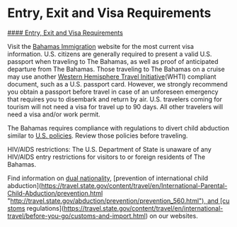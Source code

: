 # Entry, Exit and Visa Requirements

[#### Entry, Exit and Visa Requirements](javascript:void(0); "Entry, Exit and Visa Requirements")

Visit the [Bahamas Immigration](https://www.bahamas.gov.bs/immigration) website for the most current visa information. U.S. citizens are generally required to present a valid U.S. passport when traveling to The Bahamas, as well as proof of anticipated departure from The Bahamas. Those traveling to The Bahamas on a cruise may use another [Western Hemisphere Travel Initiative](https://www.cbp.gov/travel/us-citizens/western-hemisphere-travel-initiative)(WHTI) compliant document, such as a U.S. passport card. However, we strongly recommend you obtain a passport before travel in case of an unforeseen emergency that requires you to disembark and return by air. U.S. travelers coming for tourism will not need a visa for travel up to 90 days. All other travelers will need a visa and/or work permit.

The Bahamas requires compliance with regulations to divert child abduction similar to [U.S. policies](https://help.cbp.gov/s/login/?language=en_US&startURL=https%3A%2F%2Fhelp.cbp.gov%2Fapp%2Fanswers%2Fdetail%2Fa_id%2F827%2Fkw%2Fdivert%2520child%2520abduction&ec=302&inst=t). Review those policies before traveling.

HIV/AIDS restrictions: The U.S. Department of State is unaware of any HIV/AIDS entry restrictions for visitors to or foreign residents of The Bahamas.  
  
Find information on [dual nationality](https://travel.state.gov/content/travel/en/international-travel/before-you-go/travelers-with-special-considerations/Dual-Nationality-Travelers.html "http://travel.state.gov/travel/cis_pa_tw/cis/cis_1753.html"), [prevention of international child abduction](https://travel.state.gov/content/travel/en/International-Parental-Child-Abduction/prevention.html "http://travel.state.gov/abduction/prevention/prevention_560.html"), and [customs regulations](https://travel.state.gov/content/travel/en/international-travel/before-you-go/customs-and-import.html) on our websites.